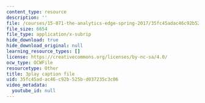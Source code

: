 ```yaml
---
content_type: resource
description: ''
file: /courses/15-071-the-analytics-edge-spring-2017/35fc45adac46c92b525bd037235c3c06_xPneVSOZERk.srt
file_size: 6654
file_type: application/x-subrip
hide_download: true
hide_download_original: null
learning_resource_types: []
license: https://creativecommons.org/licenses/by-nc-sa/4.0/
ocw_type: OCWFile
resourcetype: Other
title: 3play caption file
uid: 35fc45ad-ac46-c92b-525b-d037235c3c06
video_metadata:
  youtube_id: null
---
```

